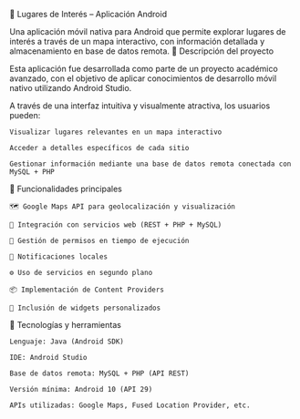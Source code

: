 📍 Lugares de Interés – Aplicación Android

Una aplicación móvil nativa para Android que permite explorar lugares de interés a través de un mapa interactivo, con información detallada y almacenamiento en base de datos remota.
🧠 Descripción del proyecto

Esta aplicación fue desarrollada como parte de un proyecto académico avanzado, con el objetivo de aplicar conocimientos de desarrollo móvil nativo utilizando Android Studio.

A través de una interfaz intuitiva y visualmente atractiva, los usuarios pueden:

    Visualizar lugares relevantes en un mapa interactivo

    Acceder a detalles específicos de cada sitio

    Gestionar información mediante una base de datos remota conectada con MySQL + PHP

🚀 Funcionalidades principales

    🗺️ Google Maps API para geolocalización y visualización

    🔌 Integración con servicios web (REST + PHP + MySQL)

    🔐 Gestión de permisos en tiempo de ejecución

    🔔 Notificaciones locales

    ⚙️ Uso de servicios en segundo plano

    📦 Implementación de Content Providers

    🧩 Inclusión de widgets personalizados

📱 Tecnologías y herramientas

    Lenguaje: Java (Android SDK)

    IDE: Android Studio

    Base de datos remota: MySQL + PHP (API REST)

    Versión mínima: Android 10 (API 29)

    APIs utilizadas: Google Maps, Fused Location Provider, etc.
